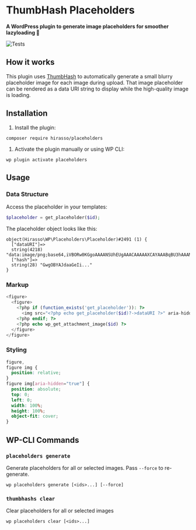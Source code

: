 # ThumbHash Placeholders

**A WordPress plugin to generate image placeholders for smoother lazyloading 🎨**

![Tests](https://github.com/hirasso/placeholders/actions/workflows/tests.yml/badge.svg)

## How it works

This plugin uses [ThumbHash](https://evanw.github.io/thumbhash/) to automatically generate a small blurry placeholder image for each image during upload. That image placeholder can be rendered as a data URI string to display while the high-quality image is loading.

## Installation

1. Install the plugin:

```shell
composer require hirasso/placeholders
```

1. Activate the plugin manually or using WP CLI:

```shell
wp plugin activate placeholders
```

## Usage

### Data Structure

Access the placeholder in your templates:

```php
$placeholder = get_placeholder($id);
```

The placeholder object looks like this:

```
object(Hirasso\WP\Placeholders\Placeholder)#2491 (1) {
  ["dataURI"]=>
  string(4218) "data:image/png;base64,iVBORw0KGgoAAAANSUhEUgAAACAAAAAXCAYAAABqBU3hAAAMEElEQVR4AQCBAH7..."
  ["hash"]=>
  string(28) "GwgOBYAJdaaGeIi..."
}
```

### Markup

```php
<figure>
  <figure>
    <?php if (function_exists('get_placeholder')): ?>
      <img src="<?php echo get_placeholder($id)?->dataURI ?>" aria-hidden="true" alt="">
    <?php endif; ?>
    <?php echo wp_get_attachment_image($id) ?>
  </figure>
</figure>
```

### Styling

```css
figure,
figure img {
  position: relative;
}
figure img[aria-hidden="true"] {
  position: absolute;
  top: 0;
  left: 0;
  width: 100%;
  height: 100%;
  object-fit: cover;
}
```

## WP-CLI Commands

### `placeholders generate`

Generate placeholders for all or selected images. Pass `--force` to re-generate.

```
wp placeholders generate [<ids>...] [--force]
```

### `thumbhashs clear`

Clear placeholders for all or selected images

```
wp placeholders clear [<ids>...]
```